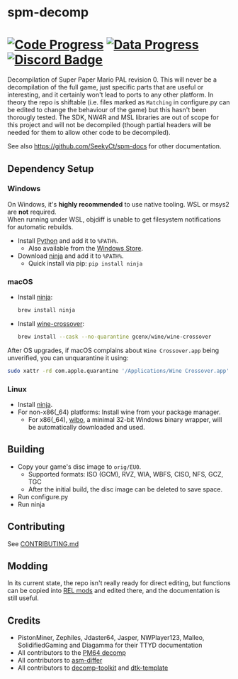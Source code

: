 # spm-decomp
[![Code Progress]][progress] [![Data Progress]][progress] [![Discord Badge]][discord]
=============

[Code Progress]: https://decomp.dev/SeekyCt/spm-decomp.svg?mode=shield&measure=code&label=Code
[Data Progress]: https://decomp.dev/SeekyCt/spm-decomp.svg?mode=shield&measure=data&label=Data
[progress]: https://decomp.dev/SeekyCt/spm-decomp
[Discord Badge]: https://img.shields.io/discord/727908905392275526?color=%237289DA&logo=discord&logoColor=%23FFFFFF
[discord]: https://discord.gg/dbd733H

Decompilation of Super Paper Mario PAL revision 0. This will never be a decompilation of the full game, just specific parts that are useful or interesting, and it certainly won't lead to ports to any other platform. In theory the repo is shiftable (i.e. files marked as `Matching` in configure.py can be edited to change the behaviour of the game) but this hasn't been thorougly tested. The SDK, NW4R and MSL libraries are out of scope for this project and will not be decompiled (though partial headers will be needed for them to allow other code to be decompiled).

See also https://github.com/SeekyCt/spm-docs for other documentation.

## Dependency Setup

### Windows

On Windows, it's **highly recommended** to use native tooling. WSL or msys2 are **not** required.  
When running under WSL, objdiff is unable to get filesystem notifications for automatic rebuilds.

- Install [Python](https://www.python.org/downloads/) and add it to `%PATH%`.
  - Also available from the [Windows Store](https://apps.microsoft.com/store/detail/python-311/9NRWMJP3717K).
- Download [ninja](https://github.com/ninja-build/ninja/releases) and add it to `%PATH%`.
  - Quick install via pip: `pip install ninja`

### macOS

- Install [ninja](https://github.com/ninja-build/ninja/wiki/Pre-built-Ninja-packages):

  ```sh
  brew install ninja
  ```

- Install [wine-crossover](https://github.com/Gcenx/homebrew-wine):

  ```sh
  brew install --cask --no-quarantine gcenx/wine/wine-crossover
  ```

After OS upgrades, if macOS complains about `Wine Crossover.app` being unverified, you can unquarantine it using:

```sh
sudo xattr -rd com.apple.quarantine '/Applications/Wine Crossover.app'
```

### Linux

- Install [ninja](https://github.com/ninja-build/ninja/wiki/Pre-built-Ninja-packages).
- For non-x86(_64) platforms: Install wine from your package manager.
  - For x86(_64), [wibo](https://github.com/decompals/wibo), a minimal 32-bit Windows binary wrapper, will be automatically downloaded and used.

## Building

- Copy your game's disc image to `orig/EU0`.
  - Supported formats: ISO (GCM), RVZ, WIA, WBFS, CISO, NFS, GCZ, TGC
  - After the initial build, the disc image can be deleted to save space.
- Run configure.py
- Run ninja

## Contributing
See [CONTRIBUTING.md](CONTRIBUTING.md)

## Modding

In its current state, the repo isn't really ready for direct editing, but functions can be copied into [REL mods](https://github.com/SeekyCt/spm-rel-loader) and edited there, and the documentation is still useful. 

## Credits
- PistonMiner, Zephiles, Jdaster64, Jasper, NWPlayer123, Malleo, SolidifiedGaming and Diagamma for their TTYD documentation
- All contributors to the [PM64 decomp](https://github.com/ethteck/papermario)
- All contributors to [asm-differ](https://github.com/simonlindholm/asm-differ)
- All contributors to [decomp-toolkit](https://github.com/encounter/decomp-toolkit) and [dtk-template](https://github.com/encounter/dtk-template/)
